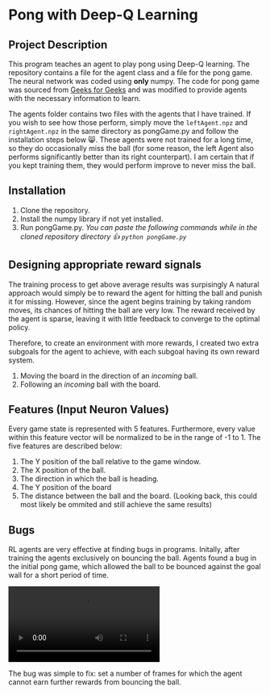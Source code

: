 # Pong with Deep-Q Learning
## Project Description
This program teaches an agent to play pong using Deep-Q learning. The repository contains a file for the agent class and a file for the pong game. The neural network was coded using **only** numpy. The code for pong game was sourced from [Geeks for Geeks](https://www.geeksforgeeks.org/create-a-pong-game-in-python-pygame/) and was modified to provide agents with the necessary information to learn. 

The agents folder contains two files with the agents that I have trained. If you wish to see how those perform, simply move the `leftAgent.npz` and `rightAgent.npz` in the same directory as pongGame.py and follow the installation steps below 😸. These agents were not trained for a long time, so they do occasionally miss the ball (for some reason, the left Agent also performs significantly better than its right counterpart). I am certain that if you kept training them, they would perform improve to never miss the ball. 
## Installation
1.  Clone the repository.
2.  Install the numpy library if not yet installed.
3.  Run pongGame.py.  _You can paste the following commands while in the cloned repository directory 👍  `python pongGame.py`_
## Designing appropriate reward signals
The training process to get above average results was surpisingly 
A natural approach would simply be to reward the agent for hitting the ball and punish it for missing. However, since the agent begins training by taking random moves, its chances of hitting the ball are very low. The reward received by the agent is sparse, leaving it with little feedback to converge to the optimal policy.

Therefore, to create an environment with more rewards, I created two extra subgoals for the agent to achieve, with each subgoal having its own reward system.

1. Moving the board in the direction of an *incoming* ball.
2. Following an *incoming* ball with the board.

## Features (Input Neuron Values)
Every game state is represented with 5 features. Furthermore, every value within this feature vector will be normalized to be in the range of -1 to 1.  The five features are described below:

1. The Y position of the ball relative to the game window.
2. The X position of the ball.
3. The direction in which the ball is heading.
4. The Y position of the board
5. The distance between the ball and the board.
	(Looking back, this could most likely be ommited and still achieve the same results)
## Bugs
RL agents are very effective at finding bugs in programs. Initally, after training the agents exclusively on bouncing the ball. Agents found a bug in the initial pong game, which allowed the ball to be bounced against the goal wall for a short period of time. 

 <video loop src="[movie.mp4](https://github.com/rhuangr/Pong-Deep-Q-Learning/assets/170949635/245d0f56-b1ec-4cf4-b2e7-29255023aa7d)">  video </video> 

The bug was simple to fix: set a number of frames for which the agent cannot earn further rewards from bouncing the ball. 
